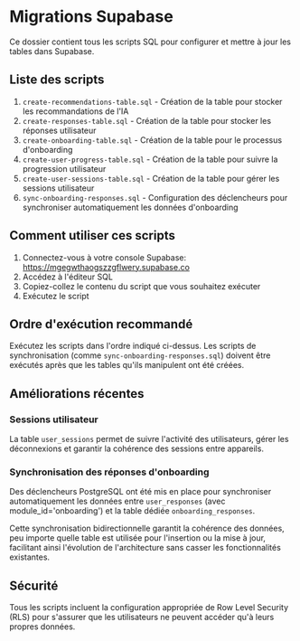 # Migrations Supabase

Ce dossier contient tous les scripts SQL pour configurer et mettre à jour les tables dans Supabase.

## Liste des scripts

1. `create-recommendations-table.sql` - Création de la table pour stocker les recommandations de l'IA
2. `create-responses-table.sql` - Création de la table pour stocker les réponses utilisateur
3. `create-onboarding-table.sql` - Création de la table pour le processus d'onboarding
4. `create-user-progress-table.sql` - Création de la table pour suivre la progression utilisateur
5. `create-user-sessions-table.sql` - Création de la table pour gérer les sessions utilisateur
6. `sync-onboarding-responses.sql` - Configuration des déclencheurs pour synchroniser automatiquement les données d'onboarding

## Comment utiliser ces scripts

1. Connectez-vous à votre console Supabase: https://mgegwthaogszzgflwery.supabase.co
2. Accédez à l'éditeur SQL
3. Copiez-collez le contenu du script que vous souhaitez exécuter
4. Exécutez le script

## Ordre d'exécution recommandé

Exécutez les scripts dans l'ordre indiqué ci-dessus. Les scripts de synchronisation (comme `sync-onboarding-responses.sql`) doivent être exécutés après que les tables qu'ils manipulent ont été créées.

## Améliorations récentes

### Sessions utilisateur
La table `user_sessions` permet de suivre l'activité des utilisateurs, gérer les déconnexions et garantir la cohérence des sessions entre appareils.

### Synchronisation des réponses d'onboarding
Des déclencheurs PostgreSQL ont été mis en place pour synchroniser automatiquement les données entre `user_responses` (avec module_id='onboarding') et la table dédiée `onboarding_responses`. 

Cette synchronisation bidirectionnelle garantit la cohérence des données, peu importe quelle table est utilisée pour l'insertion ou la mise à jour, facilitant ainsi l'évolution de l'architecture sans casser les fonctionnalités existantes.

## Sécurité

Tous les scripts incluent la configuration appropriée de Row Level Security (RLS) pour s'assurer que les utilisateurs ne peuvent accéder qu'à leurs propres données.